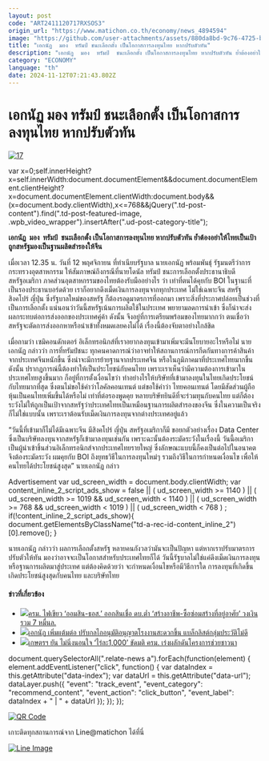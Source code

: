 ```yaml
---
layout: post
code: "ART2411120717RXSOS3"
origin_url: "https://www.matichon.co.th/economy/news_4894594"
image: "https://github.com/user-attachments/assets/880da8bd-9c76-4725-b8fd-92be1cd93fd7"
title: "เอกนัฏ  มอง  ทรัมป์ ชนะเลือกตั้ง เป็นโอกาสการลงทุนไทย หากปรับตัวทัน"
description: "เอกนัฏ  มอง  ทรัมป์  ชนะเลือกตั้ง เป็นโอกาสการลงทุนไทย หากปรับตัวทัน ย้ำต้องอย่าให้ไทยเป็นเป้า ถูกสหรัฐมองเป็นฐานผลิตสำรองให้จีน"
category: "ECONOMY"
language: "th"
date: 2024-11-12T07:21:43.802Z
---
```


# เอกนัฏ  มอง  ทรัมป์ ชนะเลือกตั้ง เป็นโอกาสการลงทุนไทย หากปรับตัวทัน

[![](https://www.matichon.co.th/wp-content/uploads/2024/11/17.jpg "17")](https://www.matichon.co.th/wp-content/uploads/2024/11/17.jpg)

var x=0;self.innerHeight?x=self.innerWidth:document.documentElement&&document.documentElement.clientHeight?x=document.documentElement.clientWidth:document.body&&(x=document.body.clientWidth),x<=768&&jQuery(".td-post-content").find(".td-post-featured-image, .wpb\_video\_wrapper").insertAfter(".ud-post-category-title");

**เอกนัฏ  มอง  ทรัมป์  ชนะเลือกตั้ง เป็นโอกาสการลงทุนไทย หากปรับตัวทัน ย้ำต้องอย่าให้ไทยเป็นเป้า ถูกสหรัฐมองเป็นฐานผลิตสำรองให้จีน**

เมื่อเวลา 12.35 น. วันที่ 12 พฤศจิกายน ที่ทำเนียบรัฐบาล นายเอกนัฏ พร้อมพันธุ์ รัฐมนตรีว่าการกระทรวงอุตสาหกรรม ให้สัมภาษณ์ถึงกรณีที่นายโดนัล ทรัมป์ ชนะการเลือกตั้งประธานาธิบดีสหรัฐอเมริกา ภาคส่วนอุตสาหกรรมของไทยต้องรับมืออย่างไร ว่า เท่าที่ตนได้คุยกับ BOI ในฐานะที่เป็นรองประธานบอร์ดด้วย เราก็อยากดึงเม็ดเงินการลงทุนจากทุกประเทศ ไม่ใช่เฉพาะจีน สหรัฐ สิงคโปร์ ญี่ปุ่น ซึ่งรัฐบาลใหม่ของสหรัฐ ก็ต้องรอดูมาตรการที่ออกมา เพราะสิ่งที่ประกาศปล่อยเป็นช่วงที่เป็นการเลือกตั้ง แน่นอนว่าวันนี้สหรัฐเน้นการผลิตใช้ในประเทศ พยายามลดการนำเข้า ซึ่งก็น่าจะส่งผลกระทบต่อการส่งออกของประเทศคู่ค้า ดังนั้น จึงอยู่ที่การเตรียมพร้อมของไทยมากกว่า ตนเชื่อว่าสหรัฐจะตัดการส่งออกหาหรือนำเข้าทั้งหมดเลยคงไม่ได้ เรื่องนี้ต้องจับตาอย่างใกล้ชิด

เมื่อถามว่า เซมิคอนดักเตอร์ อิเล็กทรอนิกส์ที่เราอยากลงทุนเข้ามาเพิ่มจะมีนโยบายอะไรหรือไม่ นายเอกนัฏ กล่าวว่า การที่ทรัมป์ชนะ ทุกคนคาดการณ์ว่าอาจทำให้สถานการณ์การกีดกันทางการค้าสินค้าจากประเทศจีนหนักขึ้น ซึ่งน่าจะมีการย้ายฐานจากประเทศจีน หรือในภูมิภาคมาที่ประเทศไทยมากขึ้น ดังนั้น ปรากฎการณ์นี้ต้องทำให้เป็นประโยชน์กับคนไทย เพราะเราเห็นว่ามีความต้องการเข้ามาในประเทศไทยสูงขึ้นมาก ก็อยู่ที่การตั้งเงื่อนไขว่า ทำอย่างไรให้บริษัทที่เข้ามาลงทุนในไทยเกิดประโยชน์กับไทยมากที่สุด ซึ่งตนไม่ขอใช้คำว่าโลคัลคอนเทนต์ แต่ขอใช้คำว่า ไทยคอนเทนต์ โดยมีสัดส่วนผู้ถือหุ้นเป็นคนไทยเพิ่มขึ้นได้หรือไม่ เท่าที่ต่อรองพูดคุย หลายบริษัทยินดีที่จะร่วมทุนกับคนไทย แต่ก็ต้องระวังไม่ให้ถูกเป็นเป้าจากสหรัฐว่าประเทศไทยเป็นเหมือนฐานการผลิตสำรองของจีน ซึ่งในความเป็นจริงก็ไม่ใช่แบบนั้น เพราะเราต้อนรับเม็ดเงินการลงทุนจากต่างประเทศอยู่แล้ว

“วันนี้ที่เข้ามาก็ไม่ได้มีเฉพาะจีน มีสิงคโปร์ ญี่ปุ่น สหรัฐอเมริกาก็มี ขอยกตัวอย่างเรื่อง Data Center ซึ่งเป็นบริษัทลงทุนจากสหรัฐก็เข้ามาลงทุนเช่นกัน เพราะฉะนั้นต้องระมัดระวังในเรื่องนี้ วันนี้อเมริกาเป็นผู้นำเข้าชิ้นส่วนอิเล็กทรอนิกส์จากประเทศไทยรายใหญ่ ซึ่งลักษณะแบบนี้ก็คงเป็นต่อไปในอนาคต จึงต้องระมัดระวัง ผมคุยกับ BOI ถึงยุทธวิธีในการลงทุนใหม่ๆ รวมถึงวิธีในการกำหนดเงื่อนไข เพื่อให้คนไทยได้ประโยชน์สูงสุด” นายเอกนัฏ กล่าว

Advertisement var ud\_screen\_width = document.body.clientWidth; var content\_inline\_2\_script\_ads\_show = false || ( ud\_screen\_width >= 1140 ) || ( ud\_screen\_width >= 1019 && ud\_screen\_width < 1140 ) || ( ud\_screen\_width >= 768 && ud\_screen\_width < 1019 ) || ( ud\_screen\_width < 768 ) ; if(!content\_inline\_2\_script\_ads\_show){ document.getElementsByClassName("td-a-rec-id-content\_inline\_2")\[0\].remove(); }

นายเอกนัฏ กล่าวว่า ผลการเลือกตั้งสหรัฐ หลายคนกังวลว่ามันจะเป็นปัญหา แต่หากเราปรับมาตรการ ปรับตัวให้ทัน มองว่าอาจจะเป็นโอกาสสำหรับประเทศไทยก็ได้ วันนี้รัฐบาลไม่ใช่แค่ดึงเม็ดเงินการลงทุนหรือฐานการผลิตมาสู่ประเทศ แต่ต้องคิดด้วยว่า จะกำหนดเงื่อนไขหรือมีวิธีการใด การลงทุนที่เกิดขึ้นเกิดประโยชน์สูงสุดกับคนไทย และบริษัทไทย

#### ข่าวที่เกี่ยวข้อง

*   [![](https://www.matichon.co.th/wp-content/uploads/2024/11/pp728.jpg)ครม. ไฟเขียว ‘ออมสิน-ธอส.’ ออกสินเชื่อ ดบ.ต่ำ ‘สร้างอาชีพ-ซื้อซ่อมสร้างที่อยู่อาศัย’ วงเงินรวม 7 หมื่นล.](https://www.matichon.co.th/economy/news_4894562)
*   [![](https://www.matichon.co.th/wp-content/uploads/2024/11/เอกนัฏ-ปก-2.jpg)เอกนัฏ เพิ่มแต้มต่อ ปรับกลไกอนุมัติอนุญาตโรงงานสะดวกขึ้น แบล็กลิสต์กลุ่มประวัติไม่ดี](https://www.matichon.co.th/economy/news_4894431)
*   [![](https://www.matichon.co.th/wp-content/uploads/2024/11/mfo.jpg)เกษตรฯ ยัน ไม่นิ่งนอนใจ ‘ไร่ละ1,000’ ขัดมติ ครม. เร่งผลักดันโครงการช่วยชาวนา](https://www.matichon.co.th/economy/news_4894291)

document.querySelectorAll(".relate-news a").forEach(function(element) { element.addEventListener("click", function() { var dataIndex = this.getAttribute("data-index"); var dataUrl = this.getAttribute("data-url"); dataLayer.push({ "event": "track\_event", "event\_category": "recommend\_content", "event\_action": "click\_button", "event\_label": dataIndex + " | " + dataUrl }); }); });

[![QR Code](https://www.matichon.co.th/wp-content/uploads/2023/07/wob1371z.jpg)](https://lin.ee/ht0nDxX)

เกาะติดทุกสถานการณ์จาก Line@matichon ได้ที่นี่

[![Line Image](https://www.matichon.co.th/wp-content/uploads/2023/07/th.png)](https://lin.ee/ht0nDxX)